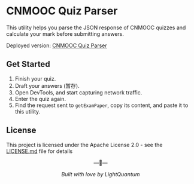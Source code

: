 # CNMOOC Quiz Parser

This utility helps you parse the JSON response of CNMOOC quizzes and calculate your mark before submitting answers.

Deployed version: [CNMOOC Quiz Parser](https://cnmooc.lightquantum.me)

## Get Started

1. Finish your quiz.
2. Draft your answers (暂存).
3. Open DevTools, and start capturing network traffic.
4. Enter the quiz again.
5. Find the request sent to `getExamPaper`, copy its content, and paste it to this utility.

## License

This project is licensed under the Apache License 2.0 - see the [LICENSE.md](LICENSE.md) file for details

<p align="center">&mdash;💖&mdash;</p>
<p align="center"><i>Built with love by LightQuantum</i></p>